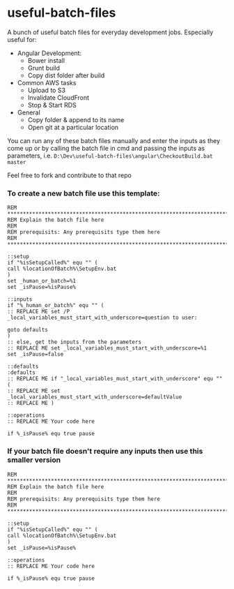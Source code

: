 # useful-batch-files
A bunch of useful batch files for everyday development jobs.
Especially useful for:
- Angular Development:
    - Bower install
	- Grunt build
	- Copy dist folder after build
- Common AWS tasks
    - Upload to S3
	- Invalidate CloudFront
	- Stop & Start RDS
- General
	- Copy folder & append to its name
	- Open git at a particular location
	
You can run any of these batch files manually and enter the inputs as they come up or by calling the batch file in cmd and passing the inputs as parameters, i.e. `D:\Dev\useful-batch-files\angular\CheckoutBuild.bat master`
	
Feel free to fork and contribute to that repo

### To create a new batch file use this template:
```
REM ********************************************************************************
REM Explain the batch file here
REM
REM prerequisits: Any prerequisits type them here
REM ********************************************************************************

::setup
if "%isSetupCalled%" equ "" (
call %locationOfBatch%\SetupEnv.bat
)
set _human_or_batch=%1
set _isPause=%isPause%

::inputs
if "%_human_or_batch%" equ "" (
:: REPLACE ME set /P _local_variables_must_start_with_underscore=question to user:

goto defaults
)
:: else, get the inputs from the parameters
:: REPLACE ME set _local_variables_must_start_with_underscore=%1
set _isPause=false

::defaults
:defaults
:: REPLACE ME if "_local_variables_must_start_with_underscore" equ "" (
:: REPLACE ME set _local_variables_must_start_with_underscore=defaultValue
:: REPLACE ME )

::operations
:: REPLACE ME Your code here

if %_isPause% equ true pause
```

### If your batch file doesn't require any inputs then use this smaller version
```
REM ********************************************************************************
REM Explain the batch file here
REM
REM prerequisits: Any prerequisits type them here
REM ********************************************************************************

::setup
if "%isSetupCalled%" equ "" (
call %locationOfBatch%\SetupEnv.bat
)
set _isPause=%isPause%

::operations
:: REPLACE ME Your code here

if %_isPause% equ true pause
```